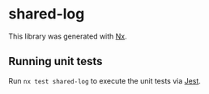 # shared-log

This library was generated with [Nx](https://nx.dev).

## Running unit tests

Run `nx test shared-log` to execute the unit tests via [Jest](https://jestjs.io).
